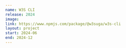 ```yaml
---
name: W3S CLI
release: 2024
image:
link: https://www.npmjs.com/package/@w3suga/w3s-cli
layout: project
start: 2024-06
end: 2024-12
---
```

